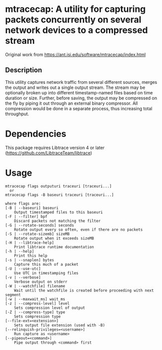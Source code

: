 # mtracecap: A utility for capturing packets concurrently on several network devices to a compressed stream
Original work from https://ant.isi.edu/software/mtracecap/index.html

## Description
This utility captures network traffic from several different sources, merges the output and writes out a single output
stream. The stream may be optionally broken up into different timestamp-named files based on time duration or size.
Further, before saving, the output may be compressed on the fly by piping it out through an external binary compressor.
All compression would be done in a separate process, thus increasing total throughput.

# Dependencies
This package requires Libtrace version 4 or later (https://github.com/LibtraceTeam/libtrace)

# Usage
```
mtracecap flags outputuri traceuri [traceuri...]
  or
mtracecap flags -B baseuri traceuri [traceuri...]

where flags are:
[-B | --baseuri] baseuri
    Output timestamped files to this baseuri
[-F | --filter] bpf
    Discard packets not matching the filter
[-G | --rotate-seconds] seconds
    Rotate output every so often, even if there are no packets
[-S | --rotate-sizemb] sizeMB
    Rotate output when it exceeds sizeMB
[-H | --libtrace-help]
    Print libtrace runtime documentation
[-h | --help]
    Print this help
[-s | --snaplen] bytes
    Capture this much of a packet
[-U | --use-utc]
    Use UTC in timestamping files
[-v | --verbose]
    Verbose output on stderr
[-W | --watchfile] filename
    Wait until the watchfile is created before proceeding with next segment
[-w | --maxwait_ms] wait_ms
[-z | --compress-level] level
    Sets compression level of output
[-Z | --compress-type] type
    Sets compression type
[--file-ext=<extension>]
    Sets output file extension (used with -B)
[--relinquish-privileges=<username>]
    Run capture as <username>
[--pipeout=<command>]
    Pipe output through <command> first
```